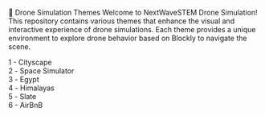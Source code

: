 🚀 Drone Simulation Themes
Welcome to NextWaveSTEM Drone Simulation! This repository contains various themes that enhance the visual and interactive experience of drone simulations. Each theme provides a unique environment to explore drone behavior based on Blockly to navigate the scene.

1 - Cityscape \
2️ - Space Simulator \
3️ - Egypt \
4️ - Himalayas \
5️ - Slate \
6 - AirBnB 
